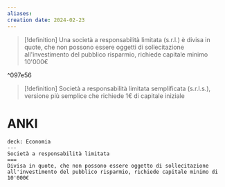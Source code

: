```yaml
---
aliases: 
creation date: 2024-02-23
---
```


> [!definition]
> Una società a responsabilità limitata (s.r.l.) è divisa in quote, che non possono essere oggetti di sollecitazione all'investimento del pubblico risparmio, richiede capitale minimo 10'000€

^097e56


>[!definition]
>Società a responsabilità limitata semplificata (s.r.l.s.), versione più semplice che richiede 1€ di capitale iniziale


# ANKI

```anki
deck: Economia
---
Società a responsabilità limitata
===
Divisa in quote, che non possono essere oggetto di sollecitazione all'investimento del pubblico risparmio, richiede capitale minimo di 10'000€
```
